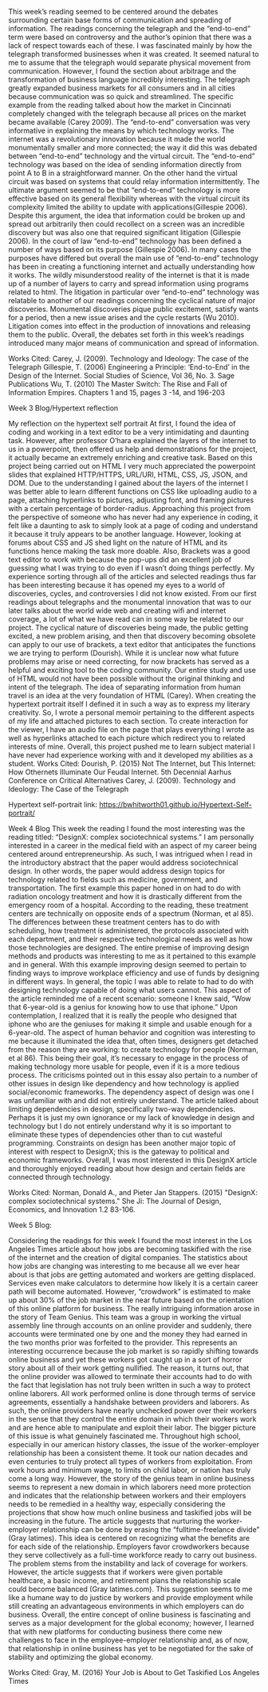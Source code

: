 This week’s reading seemed to be centered around the debates surrounding certain base forms of communication and spreading of information. The readings concerning the telegraph and the “end-to-end” term were based on controversy and the author’s opinion that there was a lack of respect towards each of these. I was fascinated mainly by how the telegraph transformed businesses when it was created. 
It seemed natural to me to assume that the telegraph would separate physical movement from communication. However, I found the section about arbitrage and the transformation of business language incredibly interesting. The telegraph greatly expanded business markets for all consumers and in all cities because communication was so quick and streamlined. The specific example from the reading talked about how the market in Cincinnati completely changed with the telegraph because all prices on the market became available (Carey 2009). 
The “end-to-end” conversation was very informative in explaining the means by which technology works. The internet was a revolutionary innovation because it made the world monumentally smaller and more connected; the way it did this was debated between “end-to-end” technology and the virtual circuit. The “end-to-end” technology was based on the idea of sending information directly from point A to B in a straightforward manner. On the other hand the virtual circuit was based on systems that could relay information intermittently. The ultimate argument seemed to be that “end-to-end” technology is more effective based on its general flexibility whereas with the virtual circuit its complexity limited the ability to update with applications(Gillespie 2006). Despite this argument, the idea that information could be broken up and spread out arbitrarily then could recollect on a screen was an incredible discovery but was also one that required significant litigation (Gillespie 2006). 
In the court of law “end-to-end” technology has been defined a number of ways based on its purpose (Gillespie 2006). In many cases the purposes have differed but overall the main use of “end-to-end” technology has been in creating a functioning internet and actually understanding how it works. The wildly misunderstood reality of the internet is that it is made up of a number of layers to carry and spread information using programs related to html. The litigation in particular over “end-to-end” technology was relatable to another of our readings concerning the cyclical nature of major discoveries. Monumental discoveries pique public excitement, satisfy wants for a period, then a new issue arises and the cycle restarts (Wu 2010). Litigation comes into effect in the production of innovations and releasing them to the public. Overall, the debates set forth in this week’s readings introduced many major means of communication and spread of information. 

Works Cited:
Carey, J. (2009). Technology and Ideology: The case of the Telegraph
Gillespie, T. (2006) Engineering a Principle: ‘End-to-End’ in the Design of the Internet. Social Studies of Science, Vol 36, No. 3. Sage Publications
Wu, T. (2010) The Master Switch: The Rise and Fall of Information Empires. Chapters 1 and 15, pages 3 -14, and 196-203

Week 3 Blog/Hypertext reflection

My reflection on the hypertext self portrait At first, I found the idea of coding and working in a text editor to be a very intimidating and daunting task. However, after professor O’hara explained the layers of the internet to us in a powerpoint, then offered us help and demonstrations for the project, it actually became an extremely enriching and creative task. Based on this project being carried out on HTML I very much appreciated the powerpoint slides that explained HTTP/HTTPS, URL/URI, HTML, CSS, JS, JSON, and DOM. Due to the understanding I gained about the layers of the internet I was better able to learn different functions on CSS like uploading audio to a page, attaching hyperlinks to pictures, adjusting font, and framing pictures with a certain percentage of border-radius. Approaching this project from the perspective of someone who has never had any experience in coding, it felt like a daunting to ask to simply look at a page of coding and understand it because it truly appears to be another language. However, looking at forums about CSS and JS shed light on the nature of HTML and its functions hence making the task more doable. Also, Brackets was a good text editor to work with because the pop-ups did an excellent job of guessing what I was trying to do even if I wasn’t doing things perfectly. My experience sorting through all of the articles and selected readings thus far has been interesting because it has opened my eyes to a world of discoveries, cycles, and controversies I did not know existed. From our first readings about telegraphs and the monumental innovation that was to our later talks about the world wide web and creating wifi and internet coverage, a lot of what we have read can in some way be related to our project. The cyclical nature of discoveries being made, the public getting excited, a new problem arising, and then that discovery becoming obsolete can apply to our use of brackets, a text editor that anticipates the functions we are trying to perform (Dourish). While it is unclear now what future problems may arise or need correcting, for now brackets has served as a helpful and exciting tool to the coding community. Our entire study and use of HTML would not have been possible without the original thinking and intent of the telegraph. The idea of separating information from human travel is an idea at the very foundation of HTML (Carey). When creating the hypertext portrait itself I defined it in such a way as to express my literary creativity. So, I wrote a personal memoir pertaining to the different aspects of my life and attached pictures to each section. To create interaction for the viewer, I have an audio file on the page that plays everything I wrote as well as hyperlinks attached to each picture which redirect you to related interests of mine. Overall, this project pushed me to learn subject material I have never had experience working with and it developed my abilities as a student. 
Works Cited: Dourish, P. (2015) Not The Internet, but This Internet: How Othernets Illuminate Our Feudal Internet. 5th Decennial Aarhus Conference on Critical Alternatives Carey, J. (2009). Technology and Ideology: The Case of the Telegraph

Hypertext self-portrait link: https://bwhitworth01.github.io/Hypertext-Self-portrait/

Week 4 Blog
This week the reading I found the most interesting was the reading titled: “DesignX: complex sociotechnical systems.” I am personally interested in a career in the medical field with an aspect of my career being centered around entrepreneurship. As such, I was intrigued when I read in the introductory abstract that the paper would address sociotechnical design. In other words, the paper would address design topics for technology related to fields such as medicine, government, and transportation. The first example this paper honed in on had to do with radiation oncology treatment and how it is drastically different from the emergency room of a hospital. According to the reading, these treatment centers are technically on opposite ends of a spectrum (Norman, et al 85). The differences between these treatment centers has to do with scheduling, how treatment is administered, the protocols associated with each department, and their respective technological needs as well as how those technologies are designed. The entire premise of improving design methods and products was interesting to me as it pertained to this example and in general. With this example improving design seemed to pertain to finding ways to improve workplace efficiency and use of funds by designing in different ways. In general, the topic I was able to relate to had to do with designing technology capable of doing what users cannot. This aspect of the article reminded me of a recent scenario: someone I knew said, “Wow that 6-year-old is a genius for knowing how to use that iphone.” Upon contemplation, I realized that it is really the people who designed that iphone who are the geniuses for making it simple and usable enough for a 6-year-old. The aspect of human behavior and cognition was interesting to me because it illuminated the idea that, often times, designers get detached from the reason they are working: to create technology for people (Norman, et al 86). This being their goal, it’s necessary to engage in the process of making technology more usable for people, even if it is a more tedious process. The criticisms pointed out in this essay also pertain to a number of other issues in design like dependency and how technology is applied social/economic frameworks. The dependency aspect of design was one I was unfamiliar with and did not entirely understand. The article talked about limiting dependencies in design, specifically two-way dependencies. Perhaps it is just my own ignorance or my lack of knowledge in design and technology but I do not entirely understand why it is so important to eliminate these types of dependencies other than to cut wasteful programming. Constraints on design has been another major topic of interest with respect to DesignX; this is the gateway to political and economic frameworks. Overall, I was most interested in this DesignX article and thoroughly enjoyed reading about how design and certain fields are connected through technology. 

Works Cited: Norman, Donald A., and Pieter Jan Stappers. (2015) "DesignX: complex sociotechnical systems." She Ji: The Journal of Design, Economics, and Innovation 1.2 83-106.

Week 5 Blog: 

Considering the readings for this week I found the most interest in the Los Angeles Times article about how jobs are becoming taskified with the rise of the internet and the creation of digital companies. The statistics about how jobs are changing was interesting to me because all we ever hear about is that jobs are getting automated and workers are getting displaced. Services even make calculators to determine how likely it is a certain career path will become automated. However, “crowdwork” is estimated to make up about 30% of the job market in the near future based on the orientation of this online platform for business. The really intriguing information arose in the story of Team Genius. This team was a group in working the virtual assembly line through accounts on an online provider and suddenly, there accounts were terminated one by one and the money they had earned in the two months prior was forfeited to the provider. This represents an interesting occurrence because the job market is so rapidly shifting towards online business and yet these workers got caught up in a sort of horror story about all of their work getting nullified. The reason, it turns out, that the online provider was allowed to terminate their accounts had to do with the fact that legislation has not truly been written in such a way to protect online laborers. All work performed online is done through terms of service agreements, essentially a handshake between providers and laborers. As such, the online providers have nearly unchecked power over their workers in the sense that they control the entire domain in which their workers work and are hence able to manipulate and exploit their labor. The bigger picture of this issue is what genuinely fascinated me. Throughout high school, especially in our american history classes, the issue of the worker-employer relationship has been a consistent theme. It took our nation decades and even centuries to truly protect all types of workers from exploitation. From work hours and minimum wage, to limits on child labor, or nation has truly come a long way. However, the story of the genius team in online business seems to represent a new domain in which laborers need more protection and indicates that the relationship between workers and their employers needs to be remedied in a healthy way, especially considering the projections that show how much online business and taskified jobs will be increasing in the future. The article suggests that nurturing the worker-employer relationship can be done by erasing the “fulltime-freelance divide” (Gray latimes). This idea is centered on recognizing what the benefits are for each side of the relationship. Employers favor crowdworkers because they serve collectively as a full-time workforce ready to carry out business. The problem stems from the instability and lack of coverage for workers. However, the article suggests that if workers were given portable healthcare, a basic income, and retirement plans the relationship scale could become balanced (Gray latimes.com). This suggestion seems to me like a humane way to do justice by workers and provide employment while still creating an advantageous environments in which employers can do business. Overall, the entire concept of online business is fascinating and serves as a major development for the global economy; however, I learned that with new platforms for conducting business there come new challenges to face in the employee-employer relationship and, as of now, that relationship in online business has yet to be negotiated for the sake of stability and optimizing the global economy. 

Works Cited: Gray, M. (2016) Your Job is About to Get Taskified Los Angeles Times
